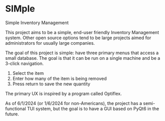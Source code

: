 # SIMple
Simple Inventory Management

This project aims to be a simple, end-user friendly Inventory Management system. Other open source options tend to be large projects aimed for administrators for usually large companies.

The goal of this project is simple: have three primary menus that access a small database. The goal is that it can be run on a single machine and be a 3-click navigation.

1. Select the item
2. Enter how many of the item is being removed
3. Press return to save the new quantity

The primary UX is inspired by a program called Optiflex.

As of 6/1/2024 (or 1/6/2024 for non-Americans), the project has a semi-functional TUI system, but the goal is to have a GUI based on PyQt6 in the future.